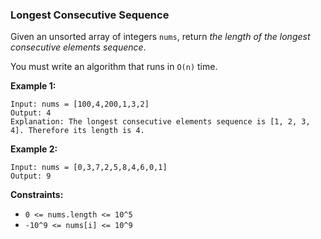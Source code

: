 ### Longest Consecutive Sequence

Given an unsorted array of integers `nums`, return *the length of the longest consecutive elements sequence*.

You must write an algorithm that runs in `O(n)` time.

**Example 1:**

```
Input: nums = [100,4,200,1,3,2]
Output: 4
Explanation: The longest consecutive elements sequence is [1, 2, 3, 4]. Therefore its length is 4.
```

**Example 2:**

```
Input: nums = [0,3,7,2,5,8,4,6,0,1]
Output: 9
```

**Constraints:**

*   `0 <= nums.length <= 10^5`
*   `-10^9 <= nums[i] <= 10^9`
